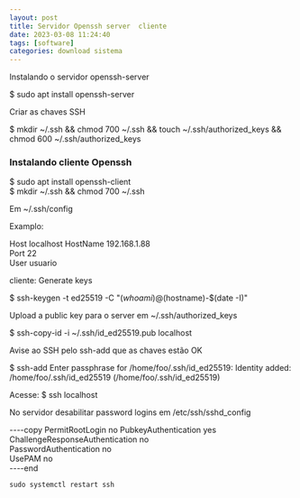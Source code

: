 ```yaml
---
layout: post
title: Servidor Openssh server  cliente
date: 2023-03-08 11:24:40 
tags: [software]
categories: download sistema
---  
```


Instalando o servidor openssh-server 

$ sudo apt install openssh-server                                         

Criar as chaves SSH 

$ mkdir ~/.ssh && chmod 700 ~/.ssh && touch ~/.ssh/authorized_keys && chmod 600 ~/.ssh/authorized_keys


### Instalando cliente Openssh

$ sudo apt install openssh-client                                             
$ mkdir ~/.ssh && chmod 700 ~/.ssh                                                

Em  ~/.ssh/config

Examplo:

Host localhost
HostName 192.168.1.88                                                   
Port 22                                                                      
User usuario

cliente: Generate keys

$ ssh-keygen -t ed25519 -C "$(whoami)@$(hostname)-$(date -I)" 

Upload a public key para o server em ~/.ssh/authorized_keys 

$ ssh-copy-id -i ~/.ssh/id_ed25519.pub localhost

Avise ao SSH pelo ssh-add que as chaves estão OK

$ ssh-add
Enter passphrase for /home/foo/.ssh/id_ed25519:
Identity added: /home/foo/.ssh/id_ed25519 (/home/foo/.ssh/id_ed25519)

Acesse:
$ ssh localhost


No servidor desabilitar password logins em /etc/ssh/sshd_config 

----copy 
PermitRootLogin no
PubkeyAuthentication yes                                                    
ChallengeResponseAuthentication no                                          
PasswordAuthentication no                                                   
UsePAM no                                                                   
----end

	sudo systemctl restart ssh



